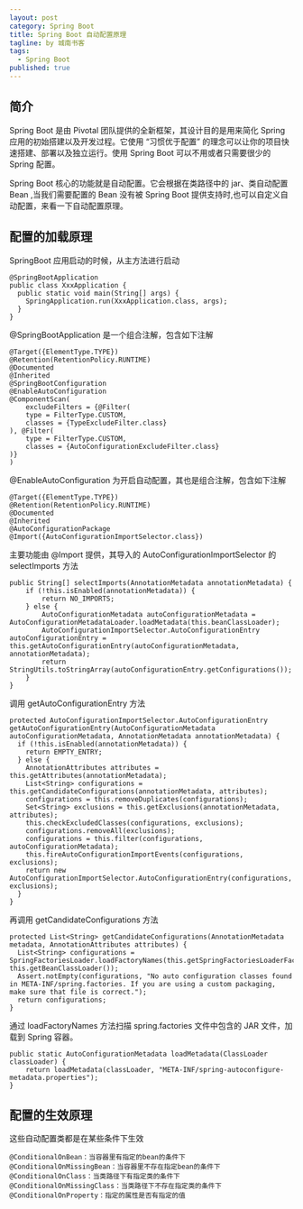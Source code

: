 ```yaml
---
layout: post
category: Spring Boot
title: Spring Boot 自动配置原理
tagline: by 城南书客
tags: 
  - Spring Boot
published: true
---
```

## 简介
Spring Boot 是由 Pivotal 团队提供的全新框架，其设计目的是用来简化 Spring 应用的初始搭建以及开发过程。它使用 “习惯优于配置” 的理念可以让你的项目快速搭建、部署以及独立运行。使用 Spring Boot 可以不用或者只需要很少的 Spring 配置。

Spring Boot 核心的功能就是自动配置。它会根据在类路径中的 jar、类自动配置 Bean ,当我们需要配置的 Bean 没有被 Spring Boot 提供支持时,也可以自定义自动配置，来看一下自动配置原理。

## 配置的加载原理
SpringBoot 应用启动的时候，从主方法进行启动
```
@SpringBootApplication
public class XxxApplication {
  public static void main(String[] args) {
    SpringApplication.run(XxxApplication.class, args);
  }
}
```
@SpringBootApplication 是一个组合注解，包含如下注解
```
@Target({ElementType.TYPE})
@Retention(RetentionPolicy.RUNTIME)
@Documented
@Inherited
@SpringBootConfiguration
@EnableAutoConfiguration
@ComponentScan(
    excludeFilters = {@Filter(
    type = FilterType.CUSTOM,
    classes = {TypeExcludeFilter.class}
), @Filter(
    type = FilterType.CUSTOM,
    classes = {AutoConfigurationExcludeFilter.class}
)}
)
```
@EnableAutoConfiguration 为开启自动配置，其也是组合注解，包含如下注解
```
@Target({ElementType.TYPE})
@Retention(RetentionPolicy.RUNTIME)
@Documented
@Inherited
@AutoConfigurationPackage
@Import({AutoConfigurationImportSelector.class})
```
主要功能由 @Import 提供，其导入的 AutoConfigurationImportSelector 的 selectImports 方法
```
public String[] selectImports(AnnotationMetadata annotationMetadata) {
    if (!this.isEnabled(annotationMetadata)) {
        return NO_IMPORTS;
    } else {
        AutoConfigurationMetadata autoConfigurationMetadata = AutoConfigurationMetadataLoader.loadMetadata(this.beanClassLoader);
        AutoConfigurationImportSelector.AutoConfigurationEntry autoConfigurationEntry = this.getAutoConfigurationEntry(autoConfigurationMetadata, annotationMetadata);
        return StringUtils.toStringArray(autoConfigurationEntry.getConfigurations());
    }
}
```
调用 getAutoConfigurationEntry 方法
```
protected AutoConfigurationImportSelector.AutoConfigurationEntry getAutoConfigurationEntry(AutoConfigurationMetadata autoConfigurationMetadata, AnnotationMetadata annotationMetadata) {
  if (!this.isEnabled(annotationMetadata)) {
    return EMPTY_ENTRY;
  } else {
    AnnotationAttributes attributes = this.getAttributes(annotationMetadata);
    List<String> configurations = this.getCandidateConfigurations(annotationMetadata, attributes);
    configurations = this.removeDuplicates(configurations);
    Set<String> exclusions = this.getExclusions(annotationMetadata, attributes);
    this.checkExcludedClasses(configurations, exclusions);
    configurations.removeAll(exclusions);
    configurations = this.filter(configurations, autoConfigurationMetadata);
    this.fireAutoConfigurationImportEvents(configurations, exclusions);
    return new AutoConfigurationImportSelector.AutoConfigurationEntry(configurations, exclusions);
  }
}
```
再调用 getCandidateConfigurations 方法
```
protected List<String> getCandidateConfigurations(AnnotationMetadata metadata, AnnotationAttributes attributes) {
  List<String> configurations = SpringFactoriesLoader.loadFactoryNames(this.getSpringFactoriesLoaderFactoryClass(), this.getBeanClassLoader());
  Assert.notEmpty(configurations, "No auto configuration classes found in META-INF/spring.factories. If you are using a custom packaging, make sure that file is correct.");
  return configurations;
}
```
通过 loadFactoryNames 方法扫描 spring.factories 文件中包含的 JAR 文件，加载到 Spring 容器。
```
public static AutoConfigurationMetadata loadMetadata(ClassLoader classLoader) {
    return loadMetadata(classLoader, "META-INF/spring-autoconfigure-metadata.properties");
}
```
## 配置的生效原理
这些自动配置类都是在某些条件下生效
```
@ConditionalOnBean：当容器里有指定的bean的条件下
@ConditionalOnMissingBean：当容器里不存在指定bean的条件下
@ConditionalOnClass：当类路径下有指定类的条件下
@ConditionalOnMissingClass：当类路径下不存在指定类的条件下
@ConditionalOnProperty：指定的属性是否有指定的值
```